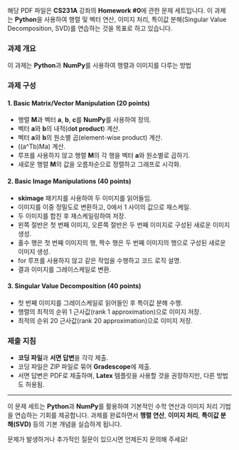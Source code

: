 해당 PDF 파일은 **CS231A** 강좌의 **Homework #0**에 관한 문제 세트입니다. 이 과제는 **Python**을 사용하여 행렬 및 벡터 연산, 이미지 처리, 특이값 분해(Singular Value Decomposition, SVD)를 연습하는 것을 목표로 하고 있습니다.

### 과제 개요
이 과제는 **Python**과 **NumPy**를 사용하여 행렬과 이미지를 다루는 방법

### 과제 구성

#### 1. Basic Matrix/Vector Manipulation (20 points)
- 행렬 **M**과 벡터 **a**, **b**, **c**를 **NumPy**를 사용하여 정의.
- 벡터 **a**와 **b**의 내적(d**ot product**) 계산.
- 벡터 **a**와 **b**의 원소별 곱(element-wise product) 계산.
- \((a^Tb)Ma\) 계산.
- 루프를 사용하지 않고 행렬 **M**의 각 행을 벡터 **a**와 원소별로 곱하기.
- 새로운 행렬 **M**의 값을 오름차순으로 정렬하고 그래프로 시각화.

#### 2. Basic Image Manipulations (40 points)
- **skimage** 패키지를 사용하여 두 이미지를 읽어들임.
- 이미지를 이중 정밀도로 변환하고, 0에서 1 사이의 값으로 재스케일.
- 두 이미지를 합친 후 재스케일링하여 저장.
- 왼쪽 절반은 첫 번째 이미지, 오른쪽 절반은 두 번째 이미지로 구성된 새로운 이미지 생성.
- 홀수 행은 첫 번째 이미지의 행, 짝수 행은 두 번째 이미지의 행으로 구성된 새로운 이미지 생성.
- for 루프를 사용하지 않고 같은 작업을 수행하고 코드 로직 설명.
- 결과 이미지를 그레이스케일로 변환.

#### 3. Singular Value Decomposition (40 points)
- 첫 번째 이미지를 그레이스케일로 읽어들인 후 특이값 분해 수행.
- 행렬의 최적의 순위 1 근사값(rank 1 approximation)으로 이미지 저장.
- 최적의 순위 20 근사값(rank 20 approximation)으로 이미지 저장.

### 제출 지침
- **코딩 파일**과 **서면 답변**을 각각 제출.
- 코딩 파일은 ZIP 파일로 묶어 **Gradescope**에 제출.
- 서면 답변은 PDF로 제출하며, **Latex** 템플릿을 사용할 것을 권장하지만, 다른 방법도 허용됨.

---

이 문제 세트는 **Python**과 **NumPy**를 활용하여 기본적인 수학 연산과 이미지 처리 기법을 연습하는 기회를 제공합니다. 과제를 완료하면서 **행렬 연산**, **이미지 처리**, **특이값 분해(SVD)** 등의 기본 개념을 실습하게 됩니다. 

문제가 발생하거나 추가적인 질문이 있으시면 언제든지 문의해 주세요!